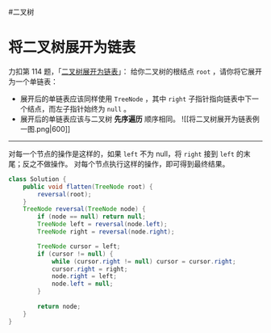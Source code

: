 #二叉树 
# 将二叉树展开为链表
力扣第 114 题，「[二叉树展开为链表](https://leetcode.cn/problems/flatten-binary-tree-to-linked-list/)」：
给你二叉树的根结点 `root` ，请你将它展开为一个单链表：
- 展开后的单链表应该同样使用 `TreeNode` ，其中 `right` 子指针指向链表中下一个结点，而左子指针始终为 `null` 。
- 展开后的单链表应该与二叉树 **先序遍历** 顺序相同。
![[将二叉树展开为链表例一图.png|600]]
---
对每一个节点的操作是这样的，如果 `left` 不为 null，将 `right` 接到 `left` 的末尾；反之不做操作。
对每个节点执行这样的操作，即可得到最终结果。
```java
class Solution {
    public void flatten(TreeNode root) {
        reversal(root);
    }
    TreeNode reversal(TreeNode node) {
        if (node == null) return null;
        TreeNode left = reversal(node.left);
        TreeNode right = reversal(node.right);

        TreeNode cursor = left;
        if (cursor != null) {
            while (cursor.right != null) cursor = cursor.right;
            cursor.right = right;
            node.right = left;
            node.left = null;
        }
            
        return node;
    }
}
```
